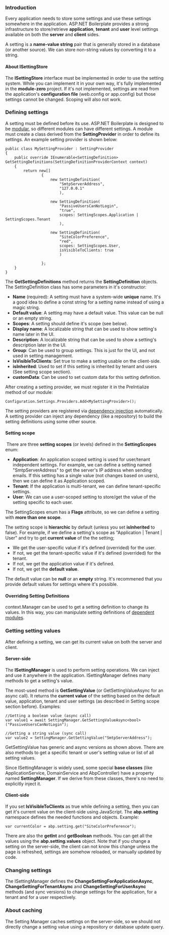 ### Introduction

Every application needs to store some settings and use these settings
somewhere in the application. ASP.NET Boilerplate provides a strong
infrastructure to store/retrieve **application**, **tenant** and
**user** level settings available on both the **server** and **client** sides.

A setting is a **name-value string** pair that is generally stored in a
database (or another source). We can store non-string values by
converting it to a string.

#### About ISettingStore

The **ISettingStore** interface must be implemented in order to use the setting
system. While you can implement it in your own way, it's fully
implemented in the **module-zero** project. If it's not implemented,
settings are read from the application's **configuration file** (web.config
or app.config) but those settings cannot be changed. Scoping will also not
work.

### Defining settings

A setting must be defined before its use. ASP.NET Boilerplate is designed
to be [modular](/Pages/Documents/Module-System), so different modules
can have different settings. A module must create a class derived from
the **SettingProvider** in order to define its settings. An example setting
provider is shown below:

    public class MySettingProvider : SettingProvider
    {
        public override IEnumerable<SettingDefinition> GetSettingDefinitions(SettingDefinitionProviderContext context)
        {
            return new[]
                    {
                        new SettingDefinition(
                            "SmtpServerAddress",
                            "127.0.0.1"
                            ),

                        new SettingDefinition(
                            "PassiveUsersCanNotLogin",
                            "true",
                            scopes: SettingScopes.Application | SettingScopes.Tenant
                            ),

                        new SettingDefinition(
                            "SiteColorPreference",
                            "red",
                            scopes: SettingScopes.User,
                            isVisibleToClients: true
                            )

                    };
        }
    }

The **GetSettingDefinitions** method returns the **SettingDefinition**
objects. The SettingDefinition class has some parameters in it's
constructor:

-   **Name** (required): A setting must have a system-wide **unique**
    name. It's a good idea to define a const string for a setting name
    instead of using a magic string.
-   **Default value**: A setting may have a default value. This value
    can be null or an empty string.
-   **Scopes**: A setting should define it's scope (see below).
-   **Display name**: A localizable string that can be used to show
    setting's name later in the UI.
-   **Description**: A localizable string that can be used to show a
    setting's description later in the UI.
-   **Group**: Can be used to group settings. This is just for the UI, and not
    used in setting management.
-   **IsVisibleToClients**: Set true to make a setting usable on the
    client-side.
-   **isInherited**: Used to set if this setting is inherited by tenant
    and users (See setting scope section).
-   **customData**: Can be used to set custom data for this setting
    definition.

After creating a setting provider, we must register it in the PreIntialize
method of our module:

    Configuration.Settings.Providers.Add<MySettingProvider>();

The setting providers are registered via [dependency
injection](/Pages/Documents/Dependency-Injection) automatically. A
setting provider can inject any dependency (like a repository) to build
the setting definitions using some other source.

#### Setting scope

 There are three **setting scopes** (or levels) defined in the
**SettingScopes** enum:

-   **Application**: An application scoped setting is used for
    user/tenant independent settings. For example, we can define a
    setting named "SmtpServerAddress" to get the server's IP address when
    sending emails. If this setting has a single value (not changes
    based on users), then we can define it as Application scoped.
-   **Tenant**: If the application is multi-tenant, we can define
    tenant-specific settings.
-   **User**: We can use a user-scoped setting to store/get the value of the
    setting specific to each user.

The SettingScopes enum has a **Flags** attribute, so we can define a setting
with **more than one scope**.

The setting scope is **hierarchic** by default (unless you set
**isInherited** to false). For example, if we define a setting's scope
as "Application | Tenant | User" and try to get **current value** of the
the setting;

-   We get the user-specific value if it's defined (overrided) for the
    user.
-   If not, we get the tenant-specific value if it's defined (overrided)
    for the tenant.
-   If not, we get the application value if it's defined.
-   If not, we get the **default value**.

The default value can be **null** or an **empty** string. It's recommened that you
provide default values for settings where it's possible.

#### Overriding Setting Definitions

context.Manager can be used to get a setting definition to change its
values. In this way, you can manipulate setting definitions of [dependent
modules](Module-System.md).

### Getting setting values

After defining a setting, we can get its current value on both the server
and client.

#### Server-side

The **ISettingManager** is used to perform setting operations. We can inject
and use it anywhere in the application. ISettingManager defines many
methods to get a setting's value.

The most-used method is **GetSettingValue** (or GetSettingValueAsync for
an async call). It returns the **current value** of the setting based on the
default value, application, tenant and user settings (as described in
Setting scope section before). Examples:

    //Getting a boolean value (async call)
    var value1 = await SettingManager.GetSettingValueAsync<bool>("PassiveUsersCanNotLogin");

    //Getting a string value (sync call)
    var value2 = SettingManager.GetSettingValue("SmtpServerAddress");
                

GetSettingValue has generic and async versions as shown above. There are
also methods to get a specific tenant or user's setting value or list of
all setting values.

Since ISettingManager is widely used, some special **base classes**
(like ApplicationService, DomainService and AbpController) have a
property named **SettingManager**. If we derive from these classes, there's no
need to explicitly inject it.

#### Client-side

If you set **IsVisibleToClients** as true while defining a setting, then
you can get it's current value on the client-side using JavaScript.
The **abp.setting** namespace defines the needed functions and objects. Example:

    var currentColor = abp.setting.get("SiteColorPreference");

There are also the **getInt** and **getBoolean** methods. You can get all the
values using the **abp.setting.values** object. Note that if you change a
setting on the server-side, the client can not know this change unless the page is
refreshed, settings are somehow reloaded, or manually updated by
code.

### Changing settings

The ISettingManager defines the **ChangeSettingForApplicationAsync**,
**ChangeSettingForTenantAsync** and **ChangeSettingForUserAsync**
methods (and sync versions) to change settings for the application, for
a tenant and for a user respectively.

### About caching

The Setting Manager caches settings on the server-side, so we should not
directly change a setting value using a repository or database update
query.
